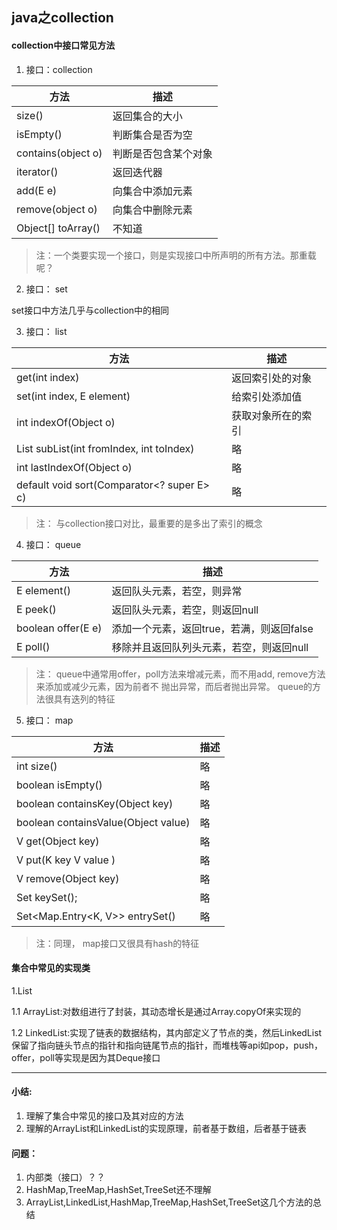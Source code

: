 ## java之collection
#### collection中接口常见方法

1. 接口：collection

方法 | 描述
------------ | -------------
size() | 返回集合的大小
isEmpty() | 判断集合是否为空
contains(object o) | 判断是否包含某个对象
iterator() | 返回迭代器
add(E e) | 向集合中添加元素
remove(object o) | 向集合中删除元素
Object[] toArray() | 不知道
> 注：一个类要实现一个接口，则是实现接口中所声明的所有方法。那重载呢？

2. 接口： set

set接口中方法几乎与collection中的相同

3. 接口： list

方法 | 描述
------------ | -------------
get(int index) | 返回索引处的对象
set(int index, E element)| 给索引处添加值
int  indexOf(Object o) | 获取对象所在的索引
List<E> subList(int fromIndex, int toIndex) | 略
int lastIndexOf(Object o) | 略
default void sort(Comparator<? super E> c)  | 略

> 注： 与collection接口对比，最重要的是多出了索引的概念

4. 接口： queue

方法 | 描述
------------ | -------------
E element() |  返回队头元素，若空，则异常
E peek() | 返回队头元素，若空，则返回null
boolean offer(E e) | 添加一个元素，返回true，若满，则返回false
E poll() | 移除并且返回队列头元素，若空，则返回null

> 注： queue中通常用offer，poll方法来增减元素，而不用add, remove方法来添加或减少元素，因为前者不
> 抛出异常，而后者抛出异常。 queue的方法很具有迭列的特征

5. 接口： map

方法 | 描述
------------ | -------------
int size() |  略
boolean isEmpty() | 略
boolean containsKey(Object key) |  略
boolean containsValue(Object value) | 略
V get(Object key) |  略
V put(K key V value ) | 略
V remove(Object key) | 略
Set<K> keySet(); |  略
Set<Map.Entry<K, V>> entrySet() | 略

>注：同理， map接口又很具有hash的特征

#### 集合中常见的实现类

1.List

1.1 ArrayList:对数组进行了封装，其动态增长是通过Array.copyOf来实现的

1.2 LinkedList:实现了链表的数据结构，其内部定义了节点的类，然后LinkedList保留了指向链头节点的指针和指向链尾节点的指针，而堆栈等api如pop，push，offer，poll等实现是因为其Deque接口


---
#### 小结:
1. 理解了集合中常见的接口及其对应的方法
2. 理解的ArrayList和LinkedList的实现原理，前者基于数组，后者基于链表
#### 问题：
1. 内部类（接口）？？
2. HashMap,TreeMap,HashSet,TreeSet还不理解
3. ArrayList,LinkedList,HashMap,TreeMap,HashSet,TreeSet这几个方法的总结
